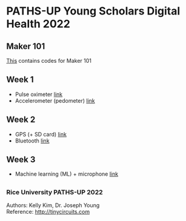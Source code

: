 # PATHS-UP Young Scholars Digital Health 2022

## Maker 101
[This](https://github.com/kellykim5/PATHSUP_2022/tree/main/Maker101Sketches) contains codes for Maker 101 

## **Week 1**
- Pulse oximeter [link](https://github.com/kellykim5/PATHSUP_2022/tree/main/PulseOx)
- Accelerometer (pedometer) [link](https://github.com/kellykim5/PATHSUP_2022/tree/main/Accelerometer(pedometer))  

## **Week 2**
- GPS (+ SD card) [link](https://github.com/kellykim5/PATHSUP_2022/tree/main/GPS)
- Bluetooth  [link](https://github.com/kellykim5/PATHSUP_2022/tree/main/Bluetooth)

## **Week 3**
- Machine learning (ML) + microphone [link](https://github.com/kellykim5/PATHSUP_2022/tree/main/WakeWordExample)

##  
### Rice University PATHS-UP 2022
Authors: Kelly Kim, Dr. Joseph Young  
Reference: http://tinycircuits.com
